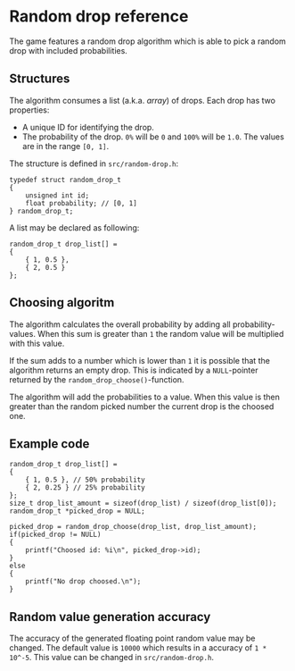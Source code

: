 # Random drop reference

The game features a random drop algorithm which is able to pick a random drop with included probabilities.

## Structures

The algorithm consumes a list (a.k.a. *array*) of drops. Each drop has two properties:

* A unique ID for identifying the drop.
* The probability of the drop. `0%` will be `0` and `100%` will be `1.0`. The values are in the range `[0, 1]`.

The structure is defined in `src/random-drop.h`:

```c_cpp
typedef struct random_drop_t
{
    unsigned int id;
    float probability; // [0, 1]
} random_drop_t;
```

A list may be declared as following:

```c_cpp
random_drop_t drop_list[] =
{
    { 1, 0.5 },
    { 2, 0.5 }
};
```

## Choosing algoritm

The algorithm calculates the overall probability by adding all probability-values. When this sum is greater than `1` the random value will be multiplied with this value.

If the sum adds to a number which is lower than `1` it is possible that the algorithm returns an empty drop. This is indicated by a `NULL`-pointer returned by the `random_drop_choose()`-function.

The algorithm will add the probabilities to a value. When this value is then greater than the random picked number the current drop is the choosed one.

## Example code

```c_cpp
random_drop_t drop_list[] =
{
    { 1, 0.5 }, // 50% probability
    { 2, 0.25 } // 25% probability
};
size_t drop_list_amount = sizeof(drop_list) / sizeof(drop_list[0]);
random_drop_t *picked_drop = NULL;

picked_drop = random_drop_choose(drop_list, drop_list_amount);
if(picked_drop != NULL)
{
    printf("Choosed id: %i\n", picked_drop->id);
}
else
{
    printf("No drop choosed.\n");
}
```

## Random value generation accuracy

The accuracy of the generated floating point random value may be changed. The default value is `10000` which results in a accuracy of `1 * 10^-5`. This value can be changed in `src/random-drop.h`.
